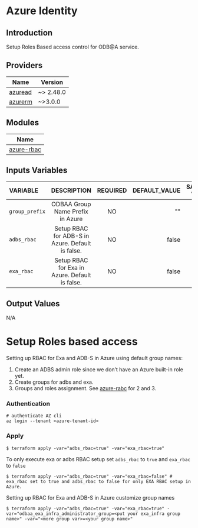 # Azure Identity  
## Introduction
Setup Roles Based access control for ODB@A service.

## Providers

| Name | Version |
|------|---------|
| [azuread](https://registry.terraform.io/providers/hashicorp/azuread/latest) | ~> 2.48.0 |
| [azurerm](https://registry.terraform.io/providers/hashicorp/azurerm/latest) | ~>3.0.0 |


## Modules
| Name                       |
|----------------------------|
| [azure-rbac](./azure-rbac) |


## Inputs Variables
| VARIABLE |                   DESCRIPTION                    | REQUIRED |                                                  DEFAULT_VALUE |                                              SAMPLE VALUE |
|:---------|:------------------------------------------------:|:--------:|---------------------------------------------------------------:|--------------------------------------------------------:|
| `group_prefix` |         ODBAA Group Name Prefix in Azure         |    NO    | "" | |
|`adbs_rbac`| Setup RBAC for ADB-S in Azure. Default is false. |    NO    | false |  |
|`exa_rbac`|  Setup RBAC for Exa in Azure. Default is false.  |    NO    | false |  |

## Output Values
N/A

# Setup Roles based access
Setting up RBAC for Exa and ADB-S in Azure using default group names:
1. Create an ADBS admin role since we don’t have an Azure built-in role yet.
2. Create groups for adbs and exa.
3. Groups and roles assignment. See [azure-rabc](./azure-rbac/main.tf) for 2 and 3.

### Authentication
```
# authenticate AZ cli
az login --tenant <azure-tenant-id>
```

### Apply

```
$ terraform apply -var="adbs_rbac=true" -var="exa_rbac=true"
```
To only execute exa or adbs RBAC setup set `adbs_rbac` to `true` and `exa_rbac` to `false`
```
$ terraform apply -var="adbs_rbac=true" -var="exa_rbac=false" # exa_rbac set to true and adbs_rbac to false for only EXA RBAC setup in Azure.
```
Setting up RBAC for Exa and ADB-S in Azure customize group names
```
$ terraform apply -var="adbs_rbac=true" -var="exa_rbac=true" -var="odbaa_exa_infra_administrator_group=<put your exa_infra group name>" -var="<more group var>=<your group name>"
```